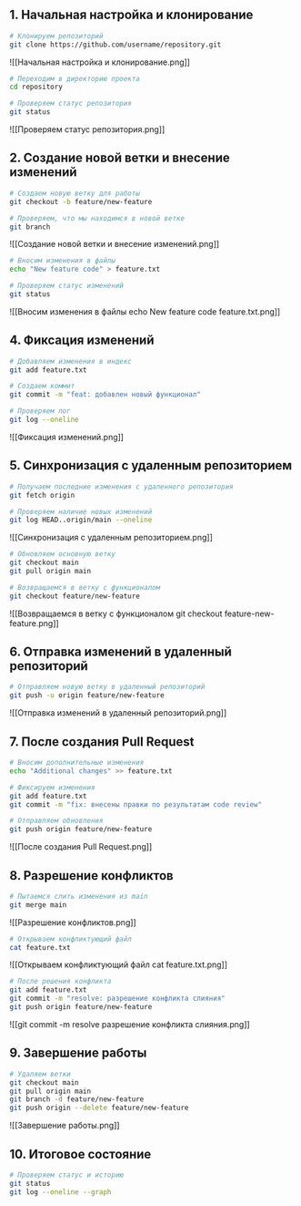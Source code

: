 ## 1. Начальная настройка и клонирование

```bash
# Клонируем репозиторий
git clone https://github.com/username/repository.git
```

![[Начальная настройка и клонирование.png]]

```bash
# Переходим в директорию проекта
cd repository

# Проверяем статус репозитория
git status
```

![[Проверяем статус репозитория.png]]
## 2. Создание новой ветки и внесение изменений

```bash
# Создаем новую ветку для работы
git checkout -b feature/new-feature

# Проверяем, что мы находимся в новой ветке
git branch
```

![[Создание новой ветки и внесение изменений.png]]

```bash
# Вносим изменения в файлы
echo "New feature code" > feature.txt

# Проверяем статус изменений
git status
```

![[Вносим изменения в файлы echo New feature code  feature.txt.png]]
## 4. Фиксация изменений

```bash
# Добавляем изменения в индекс
git add feature.txt

# Создаем коммит
git commit -m "feat: добавлен новый функционал"

# Проверяем лог
git log --oneline
```

![[Фиксация изменений.png]]
## 5. Синхронизация с удаленным репозиторием

```bash
# Получаем последние изменения с удаленного репозитория
git fetch origin

# Проверяем наличие новых изменений
git log HEAD..origin/main --oneline
```

![[Синхронизация с удаленным репозиторием.png]]

```bash
# Обновляем основную ветку
git checkout main
git pull origin main

# Возвращаемся в ветку с функционалом
git checkout feature/new-feature
```

![[Возвращаемся в ветку с функционалом git checkout feature-new-feature.png]]
## 6. Отправка изменений в удаленный репозиторий

```bash
# Отправляем новую ветку в удаленный репозиторий
git push -u origin feature/new-feature
```

![[Отправка изменений в удаленный репозиторий.png]]

## 7. После создания Pull Request

```bash
# Вносим дополнительные изменения
echo "Additional changes" >> feature.txt

# Фиксируем изменения
git add feature.txt
git commit -m "fix: внесены правки по результатам code review"

# Отправляем обновления
git push origin feature/new-feature
```

![[После создания Pull Request.png]]

## 8. Разрешение конфликтов

```bash
# Пытаемся слить изменения из main
git merge main
```

![[Разрешение конфликтов.png]]

```bash
# Открываем конфликтующий файл
cat feature.txt
```

![[Открываем конфликтующий файл cat feature.txt.png]]

```bash
# После решения конфликта
git add feature.txt
git commit -m "resolve: разрешение конфликта слияния"
git push origin feature/new-feature
```

![[git commit -m resolve разрешение конфликта слияния.png]]

## 9. Завершение работы

```bash
# Удаляем ветки
git checkout main
git pull origin main
git branch -d feature/new-feature
git push origin --delete feature/new-feature
```

![[Завершение работы.png]]

## 10. Итоговое состояние

```bash
# Проверяем статус и историю
git status
git log --oneline --graph
```
